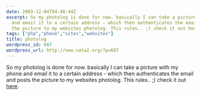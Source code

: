 ```yaml
---
date: 2003-12-04T04:48:44Z
excerpt: So my photolog is done for now. basically I can take a picture with my phone
  and email it to a certain address - which then authenticates the email and posts
  the picture to my websites photolog. This rules.. ;) check it out here.
tags: ["php","phone","sites","websites"]
title: photolog
wordpress_id: 687
wordpress_url: http://new.nata2.org/?p=687
---
```


So my photolog is done for now. basically I can take a picture with my phone and email it to a certain address - which then authenticates the email and posts the picture to my websites photolog. This rules.. ;) check it out <a href="photolog.php">here</a>.
